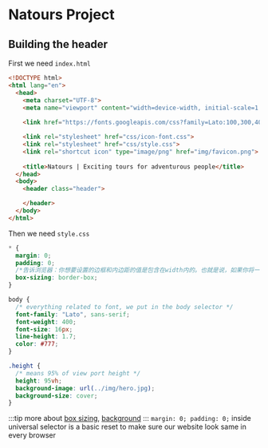 # Natours Project

## Building the header

First we need `index.html` 

```html
<!DOCTYPE html>
<html lang="en">
  <head>
    <meta charset="UTF-8">
    <meta name="viewport" content="width=device-width, initial-scale=1.0">
    
    <link href="https://fonts.googleapis.com/css?family=Lato:100,300,400,700,900" rel="stylesheet">

    <link rel="stylesheet" href="css/icon-font.css">
    <link rel="stylesheet" href="css/style.css">
    <link rel="shortcut icon" type="image/png" href="img/favicon.png">
    
    <title>Natours | Exciting tours for adventurous people</title>
  </head>
  <body>
    <header class="header">

    </header>
  </body>
</html>
```

Then we need `style.css`

```CSS
* {
  margin: 0;
  padding: 0;
  /*告诉浏览器：你想要设置的边框和内边距的值是包含在width内的。也就是说，如果你将一个元素的width设为100px，那么这100px会包含它的border和padding */
  box-sizing: border-box;
}

body {
  /* everything related to font, we put in the body selector */
  font-family: "Lato", sans-serif;
  font-weight: 400;
  font-size: 16px;
  line-height: 1.7;
  color: #777;
}

.height {
  /* means 95% of view port height */
  height: 95vh; 
  background-image: url(../img/hero.jpg);
  background-size: cover;
}
```

:::tip 
more about <a href="https://developer.mozilla.org/zh-CN/docs/Web/CSS/box-sizing">box sizing</a>, <a href="https://developer.mozilla.org/zh-CN/docs/Web/CSS/background-size">background</a>
:::
`margin: 0; padding: 0;` inside universal selector is a basic reset to make sure our website look same in every browser